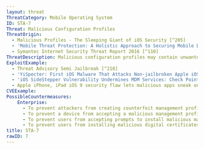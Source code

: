 ```yaml
---
layout: threat
ThreatCategory: Mobile Operating System
ID: STA-7
Threat: Malicious Configuration Profiles
ThreatOrigin:
  - Malicious Profiles - The Sleeping Giant of iOS Security [^205]
  - 'Mobile Threat Protection: A Holistic Approach to Securing Mobile Data and Devices [^61]'
  - Symantec Internet Security Threat Report 2016 [^110]
ThreatDescription: Malicious configuration profiles may contain unwanted CA certificates or VPN settings to route the device's network traffic through an adversary's system. The device could also potentially be enrolled into a malicious Mobile Device Management (MDM) system.[^302]
ExploitExample:
  - Threat Advisory Semi Jailbreak [^218]
  - 'YiSpecter: First iOS Malware That Attacks Non-jailbroken Apple iOS Devices by Abusing Private APIs [^43]'
  - 'iOS SideStepper Vulnerability Undermines MDM Services: Check Point [^44]'
  - Apple iPhone, iPad iOS 9 security flaw lets malicious apps sneak onto enterprise devices [^45]
CVEExample:
PossibleCountermeasures:
    Enterprise:
      - To prevent attackers from creating counterfeit management profiles by signing them with stolen enterprise certificates, ensure strong security measures are used to protect both enterprise access to trusted certificate services (e.g., VeriSign) and any obtained certficates (e.g. MDM server certificates, Apple Push Notification Services certificates).
      - To prevent a device from accepting a malicious management profile after enrollment, use EMM/MDM solutions in combination with devices that properly verify the integrity and authenticity of device management profiles prior to their application, such as by using digitally-signed profiles.
      - To prevent users from accepting prompts to install malicious management profiles, educate users about the risks associated with installing an untrusted profile and ensure that enrollment processes allow users to know when management profiles are legitimate (e.g., in-person enrollment, or secure out-of-band deployment methods such as digitally-signed or encrypted e-mails.
      - To prevent users from installing malicious digital certificates, which can be used to greatly facilitate this form of attack, educate users about the risks associated with installing digital certifications, and ensure that installation processes allow users to know when digital certificates are legitimate (e.g., in-person enrollment, or secure out-of-band deployment methods such as digitally-signed or encrypted e-mails).
title: STA-7
rawID: 7
---
```

